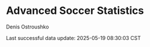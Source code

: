 # Advanced Soccer Statistics
Denis Ostroushko

<!-- gfm -->

Last successful data update: 2025-05-19 08:30:03 CST
